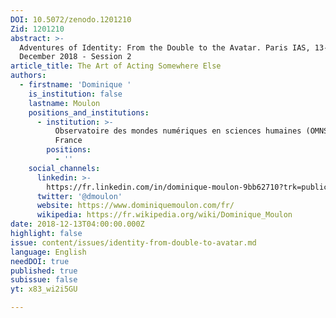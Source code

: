 ```yaml
---
DOI: 10.5072/zenodo.1201210
Zid: 1201210
abstract: >-
  Adventures of Identity: From the Double to the Avatar. Paris IAS, 13-14
  December 2018 - Session 2
article_title: The Art of Acting Somewhere Else
authors:
  - firstname: 'Dominique '
    is_institution: false
    lastname: Moulon
    positions_and_institutions:
      - institution: >-
          Observatoire des mondes numériques en sciences humaines (OMNSH),
          France
        positions:
          - ''
    social_channels:
      linkedin: >-
        https://fr.linkedin.com/in/dominique-moulon-9bb62710?trk=public_post_share-update_actor-image
      twitter: '@dmoulon'
      website: https://www.dominiquemoulon.com/fr/
      wikipedia: https://fr.wikipedia.org/wiki/Dominique_Moulon
date: 2018-12-13T04:00:00.000Z
highlight: false
issue: content/issues/identity-from-double-to-avatar.md
language: English
needDOI: true
published: true
subissue: false
yt: x83_wi2i5GU

---
```




<Youtube yt="x83_wi2i5GU" caption="The Art of Acting Somewhere Else"></Youtube>